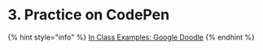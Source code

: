 # 3. Practice on CodePen

{% hint style="info" %}
[In Class Examples: Google Doodle](https://codepen.io/collection/Xgwdmx?grid_type=list)
{% endhint %}

